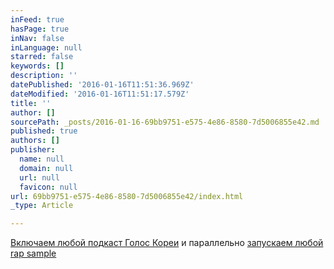 ```yaml
---
inFeed: true
hasPage: true
inNav: false
inLanguage: null
starred: false
keywords: []
description: ''
datePublished: '2016-01-16T11:51:36.969Z'
dateModified: '2016-01-16T11:51:17.579Z'
title: ''
author: []
sourcePath: _posts/2016-01-16-69bb9751-e575-4e86-8580-7d5006855e42.md
published: true
authors: []
publisher:
  name: null
  domain: null
  url: null
  favicon: null
url: 69bb9751-e575-4e86-8580-7d5006855e42/index.html
_type: Article

---
```

[Включаем любой подкаст Голос Кореи][0] и параллельно [запускаем любой rap sample ][0]

[0]: https://soundcloud.com/freehiphopbeatsforyou